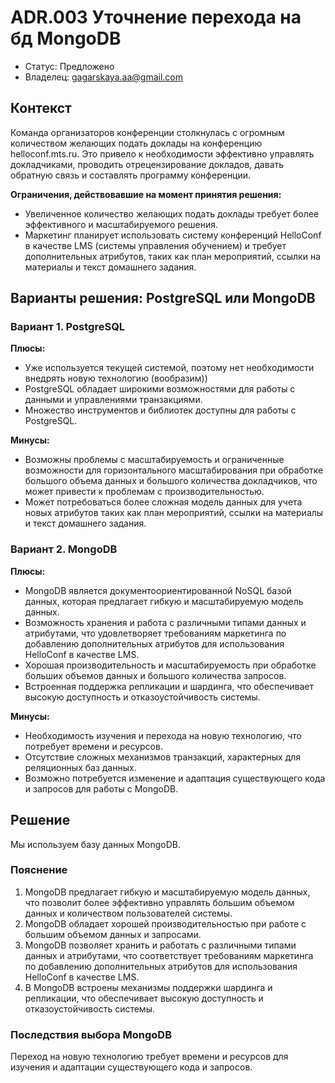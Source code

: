 # ADR.003 Уточнение перехода на бд MongoDB
<!-- Название ADR состоит из [ADR.###] [Коротко суть принятого решения] -->
* Статус: Предложено
* Владелец: gagarskaya.aa@gmail.com

## Контекст
<!-- Описание проблемы, требующей решения, причин, побудивших принять решение, ограничений, действовавших на момент принятия решения -->
 Команда организаторов конференции столкнулась с огромным количеством желающих подать доклады на конференцию helloconf.mts.ru. Это привело к необходимости эффективно управлять докладчиками, проводить отрецензирование докладов, давать обратную связь и составлять программу конференции.

 **Ограничения, действовавшие на момент принятия решения:**
* Увеличенное количество желающих подать доклады требует более эффективного и масштабируемого решения.
* Маркетинг планирует использовать систему конференций HelloConf в качестве LMS (системы управления обучением) и требует дополнительных атрибутов, таких как план мероприятий, ссылки на материалы и текст домашнего задания.

## Варианты решения: PostgreSQL или MongoDB  
### Вариант 1. PostgreSQL
**Плюсы:**
* Уже используется текущей системой, поэтому нет необходимости внедрять новую технологию (вообразим))
* PostgreSQL обладает широкими возможностями для работы с данными и управлениями транзакциями.
* Множество инструментов и библиотек доступны для работы с PostgreSQL.

**Минусы:**
* Возможны проблемы с масштабируемость и ограниченные возможности для горизонтального масштабирования при обработке большого объема данных и большого количества докладчиков, что может привести к проблемам с производительностью.
* Может потребоваться более сложная модель данных для учета новых атрибутов таких как план мероприятий, ссылки на материалы и текст домашнего задания.

### Вариант 2. MongoDB
**Плюсы:**
* MongoDB является документоориентированной NoSQL базой данных, которая предлагает гибкую и масштабируемую модель данных.
* Возможность хранения и работа с различными типами данных и атрибутами, что удовлетворяет требованиям маркетинга по добавлению дополнительных атрибутов для использования HelloConf в качестве LMS.
* Хорошая производительность и масштабируемость при обработке больших объемов данных и большого количества запросов.
* Встроенная поддержка репликации и шардинга, что обеспечивает высокую доступность и отказоустойчивость системы.

**Минусы:**
* Необходимость изучения и перехода на новую технологию, что потребует времени и ресурсов.
* Отсутствие сложных механизмов транзакций, характерных для реляционных баз данных.
* Возможно потребуется изменение и адаптация существующего кода и запросов для работы с MongoDB.

## Решение
<!-- Описание выбранного решения. Решение должно быть сформулировано чётко ("Мы используем...", "Мы не используем", а не "Желательно.." или "Предлагается..."). 
Должна быть понятна связь между решением и проблемой, почему выбрали именно это решение из вариантов -->
Мы используем базу данных MongoDB.
### Пояснение
1. MongoDB предлагает гибкую и масштабируемую модель данных, что позволит более эффективно управлять большим объемом данных и количеством пользователей системы.
2. MongoDB обладает хорошей производительностью при работе с большим объемом данных и запросами.
3. MongoDB позволяет хранить и работать с различными типами данных и атрибутами, что соответствует требованиям маркетинга по добавлению дополнительных атрибутов для использования HelloConf в качестве LMS.
4. В MongoDB встроены механизмы поддержки шардинга и репликации, что обеспечивает высокую доступность и отказоустойчивость системы.
### Последствия выбора MongoDB
Переход на новую технологию требует времени и ресурсов для изучения и адаптации существующего кода и запросов.